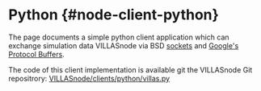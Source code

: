 # Python {#node-client-python}

The page documents a simple python client application which can exchange simulation data VILLASnode via BSD [sockets](https://docs.python.org/3/library/socket.html) and [Google's Protocol Buffers](https://developers.google.com/protocol-buffers/).

The code of this client implementation is available git the VILLASnode Git repositrory: [VILLASnode/clients/python/villas.py](https://git.rwth-aachen.de/acs/public/villas/node/blob/develop/clients/python/villas.py)
